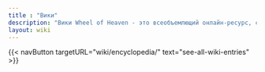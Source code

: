 ```yaml
---
title : "Вики"
description: "Вики Wheel of Heaven - это всеобъемлющий онлайн-ресурс, служащий обширным хранилищем информации, связанной с основными темами сайта. Он предлагает широкий спектр статей, охватывающих различные аспекты гипотезы о роли продвинутой внеземной цивилизации в формировании истории человечества и развития жизни на Земле. Это бесценный инструмент для пользователей, стремящихся к более глубокому пониманию исследования сайта космических связей и происхождения человечества."
layout: wiki
---
```


{{< navButton targetURL="wiki/encyclopedia/" text="see-all-wiki-entries" >}}